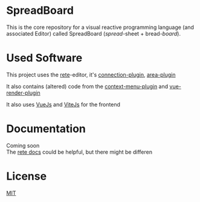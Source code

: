 # SpreadBoard

This is the core repository for a visual reactive programming language (and associated Editor) called SpreadBoard (*spread*-sheet + bread-*board*).

# Used Software

This project uses the [rete](https://rete.js.org/)-editor, it's [connection-plugin](https://github.com/retejs/connection-plugin), [area-plugin](https://github.com/retejs/area-plugin)

It also contains (altered) code from the [context-menu-plugin](https://github.com/retejs/context-menu-plugin) and [vue-render-plugin](https://github.com/retejs/vue-render-plugin)

It also uses [VueJs](https://vuejs.org/) and [ViteJs](https://vitejs.dev/) for the frontend

# Documentation

Coming soon  
The [rete docs](https://rete.js.org/#/docs) could be helpful, but there might be differen

# License

[MIT](https://opensource.org/licenses/MIT)
